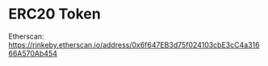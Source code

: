 # ERC20 Token

Etherscan:
https://rinkeby.etherscan.io/address/0x6f647EB3d75f024103cbE3cC4a31666A570Ab454
